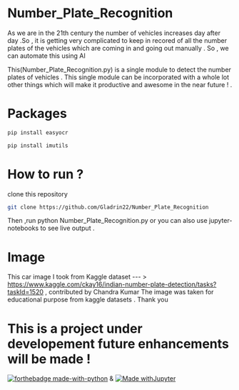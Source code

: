 # Number_Plate_Recognition
As we are in the 21th century the number of vehicles increases day after day .So , it is getting very complicated to keep in recored of all the number plates of the vehicles which are coming in and going out manually . So , we can automate this using AI

This(Number_Plate_Recognition.py) is a single module to detect the number plates of vehicles . This single module can be incorporated with a whole lot other things which will make it productive and awesome in the near future ! . 


# Packages 

```bash
pip install easyocr
```
```bash
pip install imutils
```

# How to run ?

clone this repository 
``` bash
git clone https://github.com/Gladrin22/Number_Plate_Recognition
```
Then ,run python Number_Plate_Recognition.py or you can also use jupyter-notebooks to see live output .

# Image

This car image I took from Kaggle dataset --- > https://www.kaggle.com/ckay16/indian-number-plate-detection/tasks?taskId=1520 , contributed by Chandra Kumar 
The image was taken for educational purpose from kaggle datasets . Thank you

# This is a project under developement future enhancements will be made !

[![forthebadge made-with-python](http://ForTheBadge.com/images/badges/made-with-python.svg)](https://www.python.org/) 
&
[![Made withJupyter](https://img.shields.io/badge/Made%20with-Jupyter-orange?style=for-the-badge&logo=Jupyter)](https://jupyter.org/try)
